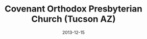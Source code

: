 ---
date: &id001 2013-12-15
end_date: null
location:
  address: 1200 N. Santa Rosa Avenue
  city: Tucson
  state: AZ
minister:
- end: 2013-12-15
  name: Christopher J. Chelpka
  start: 2011-01-01
  type: Organizing Pastor
- end: null
  name: Christopher J. Chelpka
  start: 2013-12-15
  type: pastor
ministers:
- Christopher J. Chelpka
- Christopher J. Chelpka
name: Covenant Orthodox Presbyterian Church
names:
- end: 2013-12-15
  name: Covenant Orthodox Presbyterian mission work
  start: 2011-01-01
- end: null
  name: Covenant Orthodox Presbyterian Church
  start: 2013-12-15
origination_date: *id001
raw_data: "AZ    Tucson\n\nCovenant Orthodox Presbyterian mission work (2011\u2013\
  December 15, 2013)\nCovenant Orthodox Presbyterian Church  (December 15, 2013\u2013\
  \ )\nDesert Valley Adventist Church, 1200 N. Santa Rosa Avenue\nOrg. Pastor: Christopher\
  \ J. Chelpka, 2011\u201313\nPastor: Christopher J. Chelpka, 2013\u2013"
received_from: MISSING
states:
- AZ
status:
  active: true
  end_date: null
  reason: null
  received_from: null
  withdrawal_to: null
title: Covenant Orthodox Presbyterian Church (Tucson AZ)

---